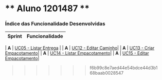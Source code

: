 ** Aluno 1201487 **
===============================


### Índice das Funcionalidade Desenvolvidas ###

| Sprint | Funcionalidade                   |
|--------|----------------------------------|

| **A**  | [UC05 - Listar Entrega](GestArm_API_Wiki/UseCases/UC5/)  |
| **A**  | [UC12 - Editar Caminho](GestLog_API_Wiki/UseCases/UC12/)|
| **A**  | [UC13 - Criar Empacotamento](GestLog_API_Wiki/UseCases/UC13)|
| **A**  | [UC14 - Listar Empacotamento](GestLog_API_Wiki/UseCases/UC14/)|
| **A**  | [UC15 - Editar Empacotamento](GestLog_API_Wiki/UseCases/UC15/)|
>>>>>>> f6b99c8e7aed44e54bdce44d3b168baab0028547
